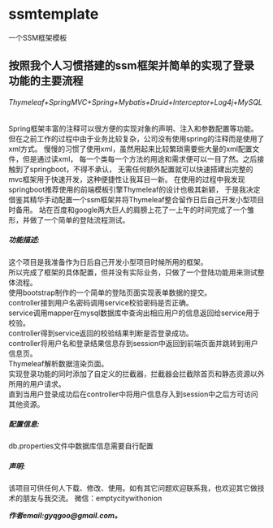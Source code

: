 # ssmtemplate
一个SSM框架模板

<h2>按照我个人习惯搭建的ssm框架并简单的实现了登录功能的主要流程</h2>
<h6>Thymeleaf+SpringMVC+Spring+Mybatis+Druid+Interceptor+Log4j+MySQL</h6>

<p>
Spring框架丰富的注释可以很方便的实现对象的声明、注入和参数配置等功能。
但在之前工作的过程中由于业务比较复杂，公司没有使用spring的注释而是使用了xml方式。
慢慢的习惯了使用xml，虽然用起来比较繁琐需要些大量的xml配置文件，但是通过读xml，
每一个类每一个方法的用途和需求便可以一目了然。之后接触到了springboot，不得不承认，
无需任何额外配置就可以快速搭建出完整的mvc框架用于快速开发，这种便捷性让我耳目一新。
在使用的过程中我发现springboot推荐使用的前端模板引擎Thymeleaf的设计也极其新颖，
于是我决定借鉴其精华手动配置一个ssm框架并将Thymeleaf整合留作日后自己开发小型项目时备用。
站在百度和google两大巨人的肩膀上花了一上午的时间完成了一个雏形，并做了一个简单的登陆流程测试。
</p>

<h5>功能描述:</h5><p>
这个项目是我准备作为日后自己开发小型项目时候所用的框架。<br/>
所以完成了框架的具体配置，但并没有实际业务，只做了一个登陆功能用来测试整体流程。<br/>
使用bootstrap制作的一个简单的登陆页面实现表单数据的提交。<br/>
controller接到用户名密码调用service校验密码是否正确。<br/>
service调用mapper在mysql数据库中查询出相应用户的信息返回给service用于校验。<br/>
controller得到service返回的校验结果判断是否登录成功。<br/>
controller将用户名和登录结果信息存到session中返回到前端页面并跳转到用户信息页。<br/>
Thymeleaf解析数据渲染页面。<br/>
实现登录功能的同时添加了自定义的拦截器，拦截器会拦截除首页和静态资源以外所用的用户请求。<br/>
直到当用户登录成功后在controller中将用户信息存入到session中之后方可访问其他资源。</p>

<h5>配置信息:</h5><p>
db.properties文件中数据库信息需要自行配置<br/>
</p>

<h5>声明:</h5><p>
该项目可供任何人下载、修改、使用。如有其它问题欢迎联系我，也欢迎其它做技术的朋友与我交流。
微信：emptycitywithonion
</p>
<div><b><i>作者email:gyqgoo@gmail.com。</i></b><div>
